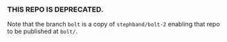 ### THIS REPO IS DEPRECATED.

Note that the branch `bolt` is a copy of `stephband/bolt-2` enabling that repo to be published at `bolt/`.
